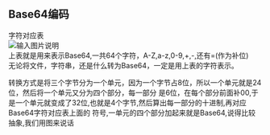 ## Base64编码
字符对应表  
![输入图片说明](https://images.gitee.com/uploads/images/2021/0907/215451_25fcc444_4775150.png "屏幕截图.png")  
上表就是用来表示Base64,一共64个字符，A-Z,a-z,0-9,+,-,还有=(作为补位)  
无论将文件，字符串，还是什么转为Base64，一定是用上表的字符表示。

转换方式是将三个字节分为一个单元，因为一个字节占8位，所以一个单元就是24位，然后将一个单元又分为四个部分，每一部分
是6位，在每个部分前面补00,于是一个单元就变成了32位,也就是4个字节,然后算出每一部分的十进制,再对应Base64字符对应表上面的
符号,一单元的四个部分加起来就是Base64,说得比较抽象,我们用图来说话  
